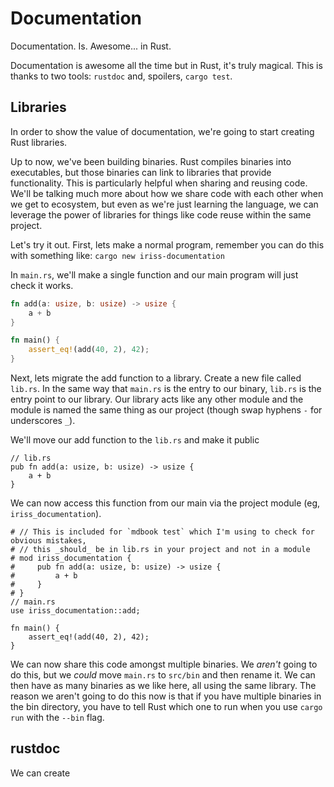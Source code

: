 Documentation
=============

Documentation. Is. Awesome... in Rust.

Documentation is awesome all the time but in Rust, it's truly magical. This is thanks to two tools: `rustdoc` and, 
spoilers, `cargo test`.

Libraries
---------

In order to show the value of documentation, we're going to start creating Rust libraries.

Up to now, we've been building binaries. Rust compiles binaries into executables, but those binaries can link to
libraries that provide functionality. This is particularly helpful when sharing and reusing code. We'll be talking much
more about how we share code with each other when we get to ecosystem, but even as we're just learning the language, we
can leverage the power of libraries for things like code reuse within the same project.

Let's try it out. First, lets make a normal program, remember you can do this with something like:
`cargo new iriss-documentation`

In `main.rs`, we'll make a single function and our main program will just check it works.

```rust
fn add(a: usize, b: usize) -> usize {
    a + b
}

fn main() {
    assert_eq!(add(40, 2), 42);
}
```

Next, lets migrate the add function to a library. Create a new file called `lib.rs`. In the same way that `main.rs` is
the entry to our binary, `lib.rs` is the entry point to our library. Our library acts like any other module and the
module is named the same thing as our project (though swap hyphens `-` for underscores `_`).

We'll move our add function to the `lib.rs` and make it public

```rust,no_playground
// lib.rs
pub fn add(a: usize, b: usize) -> usize {
    a + b
}
```

We can now access this function from our main via the project module (eg, `iriss_documentation`).

```rust,no_playground
# // This is included for `mdbook test` which I'm using to check for obvious mistakes,
# // this _should_ be in lib.rs in your project and not in a module
# mod iriss_documentation {
#     pub fn add(a: usize, b: usize) -> usize {
#         a + b
#     }
# }
// main.rs
use iriss_documentation::add;

fn main() {
    assert_eq!(add(40, 2), 42);
}
```

We can now share this code amongst multiple binaries. We _aren't_ going to do this, but we _could_ move `main.rs` to 
`src/bin` and then rename it. We can then have as many binaries as we like here, all using the same library. The reason
we aren't going to do this now is that if you have multiple binaries in the bin directory, you have to tell Rust which
one to run when you use `cargo run` with the `--bin` flag.

rustdoc
-------

We can create
